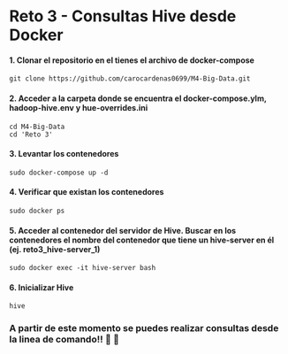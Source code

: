 # Reto 3 - Consultas Hive desde Docker

#### 1. Clonar el repositorio en el tienes el archivo de docker-compose

```
git clone https://github.com/carocardenas0699/M4-Big-Data.git
```

#### 2. Acceder a la carpeta donde se encuentra el docker-compose.ylm, hadoop-hive.env y hue-overrides.ini

```
cd M4-Big-Data
cd 'Reto 3'
```

#### 3. Levantar los contenedores

```
sudo docker-compose up -d
```

#### 4. Verificar que existan los contenedores

```
sudo docker ps
```

#### 5. Acceder al contenedor del servidor de Hive. Buscar en los contenedores el nombre del contenedor que tiene un hive-server en él (ej. reto3_hive-server_1)
```
sudo docker exec -it hive-server bash
```
#### 6. Inicializar Hive

```
hive
```
### A partir de este momento se puedes realizar consultas desde la linea de comando!! :star_struck: :star_struck:
